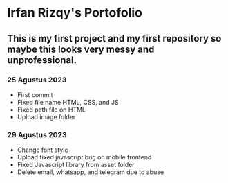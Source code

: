 # Irfan Rizqy's Portofolio
This is my first project and my first repository so maybe this looks very messy and unprofessional.
-
### 25 Agustus 2023
* First commit
* Fixed file name HTML, CSS, and JS
* Fixed path file on HTML
* Upload image folder

### 29 Agustus 2023
* Change font style 
* Upload fixed javascript bug on mobile frontend
* Fixed Javascript library from asset folder
* Delete email, whatsapp, and telegram due to abuse
